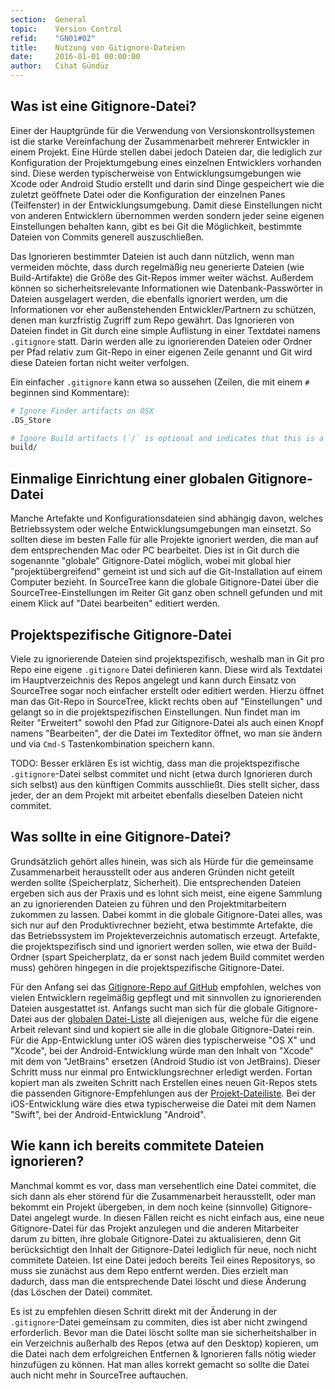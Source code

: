 ```yaml
---
section:  General
topic:    Version Control
refid:    "GN01#02"
title:    Nutzung von Gitignore-Dateien
date:     2016-01-01 00:00:00
author:   Cihat Gündüz
---
```


## Was ist eine Gitignore-Datei?

Einer der Hauptgründe für die Verwendung von Versionskontrollsystemen ist die starke Vereinfachung der Zusammenarbeit mehrerer Entwickler in einem Projekt. Eine Hürde stellen dabei jedoch Dateien dar, die lediglich zur Konfiguration der Projektumgebung eines einzelnen Entwicklers vorhanden sind. Diese werden typischerweise von Entwicklungsumgebungen wie Xcode oder Android Studio erstellt und darin sind Dinge gespeichert wie die zuletzt geöffnete Datei oder die Konfiguration der einzelnen Panes (Teilfenster) in der Entwicklungsumgebung. Damit diese Einstellungen nicht von anderen Entwicklern übernommen werden sondern jeder seine eigenen Einstellungen behalten kann, gibt es bei Git die Möglichkeit, bestimmte Dateien von Commits generell auszuschließen.

Das Ignorieren bestimmter Dateien ist auch dann nützlich, wenn man vermeiden möchte, dass durch regelmäßig neu generierte Dateien (wie Build-Artifakte) die Größe des Git-Repos immer weiter wächst. Außerdem können so sicherheitsrelevante Informationen wie Datenbank-Passwörter in Dateien ausgelagert werden, die ebenfalls ignoriert werden, um die Informationen vor eher außenstehenden Entwickler/Partnern zu schützen, denen man kurzfristig Zugriff zum Repo gewährt. Das Ignorieren von Dateien findet in Git durch eine simple Auflistung in einer Textdatei namens `.gitignore` statt. Darin werden alle zu ignorierenden Dateien oder Ordner per Pfad relativ zum Git-Repo in einer eigenen Zeile genannt und Git wird diese Dateien fortan nicht weiter verfolgen.

Ein einfacher `.gitignore` kann etwa so aussehen (Zeilen, die mit einem `#` beginnen sind Kommentare):

``` ruby
# Ignore Finder artifacts on OSX
.DS_Store

# Ignore Build artifacts (`/` is optional and indicates that this is a folder)
build/
```

## Einmalige Einrichtung einer globalen Gitignore-Datei

Manche Artefakte und Konfigurationsdateien sind abhängig davon, welches Betriebssystem oder welche Entwicklungsumgebungen man einsetzt. So sollten diese im besten Falle für alle Projekte ignoriert werden, die man auf dem entsprechenden Mac oder PC bearbeitet. Dies ist in Git durch die sogenannte "globale" Gitignore-Datei möglich, wobei mit global hier "projektübergreifend" gemeint ist und sich auf die Git-Installation auf einem Computer bezieht. In SourceTree kann die globale Gitignore-Datei über die SourceTree-Einstellungen im Reiter Git ganz oben schnell gefunden und mit einem Klick auf "Datei bearbeiten" editiert werden.

## Projektspezifische Gitignore-Datei

Viele zu ignorierende Dateien sind projektspezifisch, weshalb man in Git pro Repo eine eigene `.gitignore` Datei definieren kann. Diese wird als Textdatei im Hauptverzeichnis des Repos angelegt und kann durch Einsatz von SourceTree sogar noch einfacher erstellt oder editiert werden. Hierzu öffnet man das Git-Repo in SourceTree, klickt rechts oben auf "Einstellungen" und gelangt so in die projektspezifischen Einstellungen. Nun findet man im Reiter "Erweitert" sowohl den Pfad zur Gitignore-Datei als auch einen Knopf namens "Bearbeiten", der die Datei im Texteditor öffnet, wo man sie ändern und via `Cmd-S` Tastenkombination speichern kann.

TODO: Besser erklären
Es ist wichtig, dass man die projektspezifische `.gitignore`-Datei selbst commitet und nicht (etwa durch Ignorieren durch sich selbst) aus den künftigen Commits ausschließt. Dies stellt sicher, dass jeder, der an dem Projekt mit arbeitet ebenfalls dieselben Dateien nicht commitet.

## Was sollte in eine Gitignore-Datei?

Grundsätzlich gehört alles hinein, was sich als Hürde für die gemeinsame Zusammenarbeit herausstellt oder aus anderen Gründen nicht geteilt werden sollte (Speicherplatz, Sicherheit). Die entsprechenden Dateien ergeben sich aus der Praxis und es lohnt sich meist, eine eigene Sammlung an zu ignorierenden Dateien zu führen und den Projektmitarbeitern zukommen zu lassen. Dabei kommt in die globale Gitignore-Datei alles, was sich nur auf den Produktivrechner bezieht, etwa bestimmte Artefakte, die das Betriebssystem im Projekteverzeichnis automatisch erzeugt. Artefakte, die projektspezifisch sind und ignoriert werden sollen, wie etwa der Build-Ordner (spart Speicherplatz, da er sonst nach jedem Build commitet werden muss) gehören hingegen in die projektspezifische Gitignore-Datei.

Für den Anfang sei das [Gitignore-Repo auf GitHub](https://github.com/github/gitignore#a-collection-of-gitignore-templates) empfohlen, welches von vielen Entwicklern regelmäßig gepflegt und mit sinnvollen zu ignorierenden Dateien ausgestattet ist. Anfangs sucht man sich für die globale Gitignore-Datei aus der [globalen Datei-Liste](https://github.com/github/gitignore/tree/master/Global) all diejenigen aus, welche für die eigene Arbeit relevant sind und kopiert sie alle in die globale Gitignore-Datei rein. Für die App-Entwicklung unter iOS wären dies typischerweise "OS X" und "Xcode", bei der Android-Entwicklung würde man den Inhalt von "Xcode" mit dem von "JetBrains" ersetzen (Android Studio ist von JetBrains). Dieser Schritt muss nur einmal pro Entwicklungsrechner erledigt werden. Fortan kopiert man als zweiten Schritt nach Erstellen eines neuen Git-Repos stets die passenden Gitignore-Empfehlungen aus der [Projekt-Dateiliste](https://github.com/github/gitignore). Bei der iOS-Entwicklung wäre dies etwa typischerweise die Datei mit dem Namen "Swift", bei der Android-Entwicklung "Android".


## Wie kann ich bereits commitete Dateien ignorieren?

Manchmal kommt es vor, dass man versehentlich eine Datei commitet, die sich dann als eher störend für die Zusammenarbeit herausstellt, oder man bekommt ein Projekt übergeben, in dem noch keine (sinnvolle) Gitignore-Datei angelegt wurde. In diesen Fällen reicht es nicht einfach aus, eine neue Gitignore-Datei für das Projekt anzulegen und die anderen Mitarbeiter darum zu bitten, ihre globale Gitignore-Datei zu aktualisieren, denn Git berücksichtigt den Inhalt der Gitignore-Datei lediglich für neue, noch nicht commitete Dateien. Ist eine Datei jedoch bereits Teil eines Repositorys, so muss sie zunächst aus dem Repo entfernt werden. Dies erzielt man dadurch, dass man die entsprechende Datei löscht und diese Änderung (das Löschen der Datei) commitet.

Es ist zu empfehlen diesen Schritt direkt mit der Änderung in der `.gitignore`-Datei gemeinsam zu commiten, dies ist aber nicht zwingend erforderlich. Bevor man die Datei löscht sollte man sie sicherheitshalber in ein Verzeichnis außerhalb des Repos (etwa auf den Desktop) kopieren, um die Datei nach dem erfolgreichen Entfernen & Ignorieren falls nötig wieder hinzufügen zu können. Hat man alles korrekt gemacht so sollte die Datei auch nicht mehr in SourceTree auftauchen.
